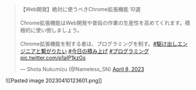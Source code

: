
<blockquote class="twitter-tweet"><p lang="ja" dir="ltr">【Web開発】絶対に使うべきChrome拡張機能 10選<br><br>Chrome拡張機能はWeb開発や普段の作業の生産性を高めてくれます。積極的に使い倒しましょう。<br><br>Chrome拡張機能を制する者は、プログラミングを制す。<a href="https://twitter.com/hashtag/%E9%A7%86%E3%81%91%E5%87%BA%E3%81%97%E3%82%A8%E3%83%B3%E3%82%B8%E3%83%8B%E3%82%A2%E3%81%A8%E7%B9%8B%E3%81%8C%E3%82%8A%E3%81%9F%E3%81%84?src=hash&amp;ref_src=twsrc%5Etfw">#駆け出しエンジニアと繋がりたい</a> <a href="https://twitter.com/hashtag/%E4%BB%8A%E6%97%A5%E3%81%AE%E7%A9%8D%E3%81%BF%E4%B8%8A%E3%81%92?src=hash&amp;ref_src=twsrc%5Etfw">#今日の積み上げ</a> <a href="https://twitter.com/hashtag/%E3%83%97%E3%83%AD%E3%82%B0%E3%83%A9%E3%83%9F%E3%83%B3%E3%82%B0?src=hash&amp;ref_src=twsrc%5Etfw">#プログラミング</a> <a href="https://t.co/p1aIP1kzGs">pic.twitter.com/p1aIP1kzGs</a></p>&mdash; Shota Nukumizu (@Nameless_SN) <a href="https://twitter.com/Nameless_SN/status/1644535547761762304?ref_src=twsrc%5Etfw">April 8, 2023</a></blockquote>

![[Pasted image 20230410123601.png]]